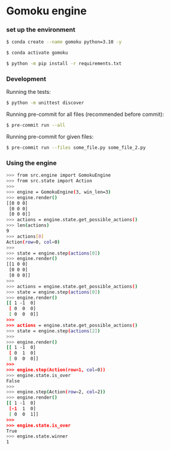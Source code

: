 # Gomoku engine

### set up the environment

```bash
$ conda create --name gomoku python=3.10 -y

$ conda activate gomoku

$ python -m pip install -r requirements.txt
```

### Development

Running the tests:

```bash
$ python -m unittest discover
```

Running pre-commit for all files (recommended before commit):

```bash
$ pre-commit run --all
```

Running pre-commit for given files:

```bash
$ pre-commit run --files some_file.py some_file_2.py
```

### Using the engine

```bash
>>> from src.engine import GomokuEngine
>>> from src.state import Action
>>>
>>> engine = GomokuEngine(3, win_len=3)
>>> engine.render()
[[0 0 0]
 [0 0 0]
 [0 0 0]]
>>> actions = engine.state.get_possible_actions()
>>> len(actions)
9
>>> actions[0]
Action(row=0, col=0)
>>>
>>> state = engine.step(actions[0])
>>> engine.render()
[[1 0 0]
 [0 0 0]
 [0 0 0]]
>>>
>>> actions = engine.state.get_possible_actions()
>>> state = engine.step(actions[0])
>>> engine.render()
[[ 1 -1  0]
 [ 0  0  0]
 [ 0  0  0]]
>>>
>>> actions = engine.state.get_possible_actions()
>>> state = engine.step(actions[2])
>>>
>>> engine.render()
[[ 1 -1  0]
 [ 0  1  0]
 [ 0  0  0]]
>>>
>>> engine.step(Action(row=1, col=0))
>>> engine.state.is_over
False
>>>
>>> engine.step(Action(row=2, col=2))
>>> engine.render()
[[ 1 -1  0]
 [-1  1  0]
 [ 0  0  1]]
>>>
>>> engine.state.is_over
True
>>> engine.state.winner
1
```
